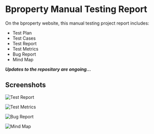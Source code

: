 # Bproperty Manual Testing Report

On the bproperty website, this manual testing project report includes:
- Test Plan
- Test Cases
- Test Report
- Test Metrics
- Bug Report
- Mind Map

***Updates to the repository are ongoing...***


## Screenshots

![Test Report](https://via.placeholder.com/468x300?text=App+Screenshot+Here)

![Test Metrics](https://via.placeholder.com/468x300?text=App+Screenshot+Here)

![Bug Report](https://via.placeholder.com/468x300?text=App+Screenshot+Here)

![Mind Map](https://via.placeholder.com/468x300?text=App+Screenshot+Here)

